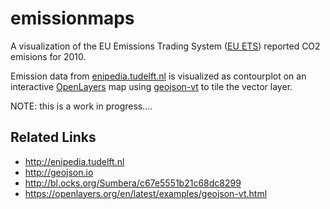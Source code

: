 # emissionmaps

A visualization of the EU Emissions Trading System ([EU ETS](https://en.wikipedia.org/wiki/European_Union_Emission_Trading_Scheme)) reported CO2 emisions for 2010.

Emission data from [enipedia.tudelft.nl](http://enipedia.tudelft.nl) is visualized as contourplot on an interactive [OpenLayers](https://openlayers.org/) map using [geojson-vt](https://github.com/mapbox/geojson-vt) to tile the vector layer.

NOTE: this is a work in progress....

## Related Links

- http://enipedia.tudelft.nl
- http://geojson.io
- http://bl.ocks.org/Sumbera/c67e5551b21c68dc8299
- https://openlayers.org/en/latest/examples/geojson-vt.html
